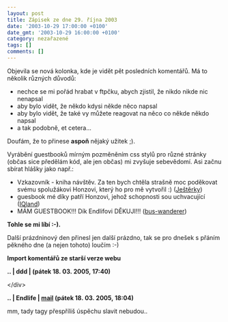 ```yaml
---
layout: post
title: Zápisek ze dne 29. října 2003
date: '2003-10-29 17:00:00 +0100'
date_gmt: '2003-10-29 16:00:00 +0100'
category: nezařazené
tags: []
comments: []
---
```

<p>Objevila se nová kolonka, kde je vidět pět posledních komentářů. Má to několik různých důvodů:</p>
<ul>
<li>nechce se mi pořád hrabat v ftpčku, abych zjistil, že nikdo nikde nic nenapsal</li>
<li>aby bylo vidět, že někdo kdysi někde něco napsal</li>
<li>aby bylo vidět, že také vy můžete reagovat na něco co někde někdo napsal</li>
<li>a tak podobně, et cetera...</li>
</ul>
<p>Doufám, že to přinese <strong>aspoň</strong> nějaký užitek ;).</p>
<p>Vyrábění guestbooků mírným pozměněním css stylů pro různé stránky (občas sice předělám kód, ale jen občas)  mi zvyšuje sebevědomí. Asi začnu sbírat hlášky jako např.:</p>
<ul>
<li>Vzkazovník - kniha návštěv. Za ten bych chtěla strašně moc poděkovat                       svému spolužákovi Honzovi, který ho pro mě vytvořil :)                       (<a href="http://jesterky.unas.cz">Ještěrky</a>)</li>
<li>guesbook mé díky patří Honzovi, jehož  schopnosti sou uchvacující  (<a href="http://iqland.wz.cz">IQland</a>)</li>
<li>MÁM GUESTBOOK!!! Dík Endlifovi DĚKUJI!!! (<a href="http://bus-wanderer.wz.cz">bus-wanderer</a>)</li>
</ul>
<p><strong>Tohle se mi líbí :-).</strong></p>
<p>Další prázdninový den přinesl jen další prázdno, tak se pro dnešek  s přáním pěkného dne (a nejen tohoto) loučím :-)</p>
<div class="import-komentaru">
<p><strong>Import komentářů ze starší verze webu</strong></p>
<div class="comment">
<p style="font-weight:bold"><span class="compredmet">..</span> | <span class="comname">ddd</span> | (pátek&nbsp;18.&nbsp;03.&nbsp;2005,&nbsp;17:40)</p>
<p>&lt;/div&gt; </p>
</div>
<div class="comment">
<p style="font-weight:bold"><span class="compredmet">..</span> | <span class="comname">Endlife</span> |  <a href="mailto:jan.martinek@post.cz">mail</a> (pátek&nbsp;18.&nbsp;03.&nbsp;2005,&nbsp;18:04)</p>
<p>mm, tady tagy přespříliš úspěchu slavit nebudou.. </p>
</div>
</div>
